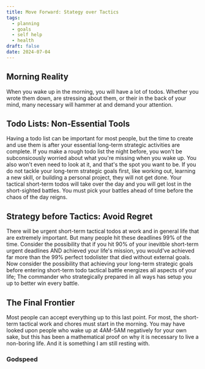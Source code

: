 ```yaml
---
title: Move Forward: Stategy over Tactics
tags:
  - planning
  - goals
  - self help
  - health
draft: false
date: 2024-07-04
---
```


## Morning Reality

When you wake up in the morning, you will have a lot of todos. Whether you wrote them down, are stressing about them, or their in the back of your mind, many necessary will hammer at and demand your attention.

## Todo Lists: Non-Essential Tools

Having a todo list can be important for most people, but the time to create and use them is after your essential long-term strategic activities are complete. If you make a rough todo list the night before, you won't be subconsicously worried about what you're missing when you wake up. You also won't even need to look at it, and that's the spot you want to be. If you do not tackle your long-term strategic goals first, like working out, learning a new skill, or building a personal project, they will not get done. Your tactical short-term todos will take over the day and you will get lost in the short-sighted battles. You must pick your battles ahead of time before the chaos of the day reigns.

## Strategy before Tactics: Avoid Regret

There will be urgent short-term tactical todos at work and in general life that are extremely important. But many people hit these deadlines 99% of the time. Consider the possibility that if you hit 90% of your inevitble short-term urgent deadlines AND achieved your life's mission, you would've achieved far more than the 99% perfect todolister that died without external goals. Now consider the possibility that achieving your long-term strategic goals before entering short-term todo tactical battle energizes all aspects of your life; The commander who strategically prepared in all ways has setup you up to better win every battle.

## The Final Frontier

Most people can accept everything up to this last point. For most, the short-term tactical work and chores must start in the morning. You may have looked upon people who wake up at 4AM-5AM negatively for your own sake, but this has been a mathematical proof on why it is necessary to live a non-boring life. And it is something I am still resting with.

### Godspeed
